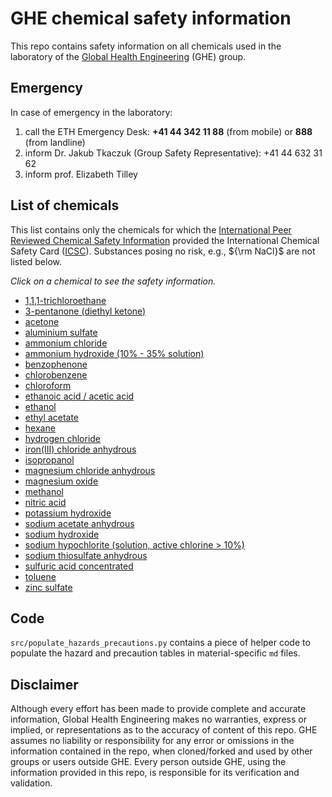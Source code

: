 # GHE chemical safety information

This repo contains safety information on all chemicals used in the laboratory of the [Global Health Engineering](https://ghe.ethz.ch/) (GHE) group.

## Emergency

In case of emergency in the laboratory:
1. call the ETH Emergency Desk: **+41 44 342 11 88** (from mobile) or **888** (from landline)
2. inform Dr. Jakub Tkaczuk (Group Safety Representative): +41 44 632 31 62
3. inform prof. Elizabeth Tilley
## List of chemicals

This list contains only the chemicals for which the [International Peer Reviewed Chemical Safety Information](https://www.inchem.org/) provided the International Chemical Safety Card ([ICSC](https://www.inchem.org/pages/icsc.html)). Substances posing no risk, e.g., ${\rm NaCl}$ are not listed below.

*Click on a chemical to see the safety information.*

- [1,1,1-trichloroethane](chemicals/1,1,1-TRICHLOROETHANE_71-55-6.md)
- [3-pentanone (diethyl ketone)](chemicals/3-PENTANONE_96-22-0.md)
- [acetone](chemicals/ACETONE_67-64-1.md)
- [aluminium sulfate](chemicals/ALUMINIUM_SULFATE_10043-01-3.md)
- [ammonium chloride](chemicals/AMMONIUM_CHLORIDE_12125-02-9.md)
- [ammonium hydroxide (10% - 35% solution)](chemicals/AMMONIUM_HYDROXIDE_0.1-0.35_1336-21-6.md)
- [benzophenone](chemicals/BENZOPHENONE_119-61-9.md)
- [chlorobenzene](chemicals/CHLOROBENZENE_108-90-7.md)
- [chloroform](chemicals/CHLOROFORM_67-66-3.md)
- [ethanoic acid / acetic acid](chemicals/ETHANOIC_ACID_64-19-7.md)
- [ethanol](chemicals/ETHANOL_64-17-5.md)
- [ethyl acetate](chemicals/ETHYL_ACETATE_141-78-6.md)
- [hexane](chemicals/HEXANE_110-54-3.md)
- [hydrogen chloride](chemicals/HYDROGEN_CHLORIDE_7647-01-0.md)
- [iron(III) chloride anhydrous](chemicals/IRON_III_CHLORIDE_ANHYDROUS_7705-08-0.md)
- [isopropanol](chemicals/ISOPROPANOL_67-63-0.md)
- [magnesium chloride anhydrous](chemicals/MAGNESIUM_CHLORIDE_ANHYDROUS_7786-30-3.md)
- [magnesium oxide](chemicals/MAGNESIUM_OXIDE_1309-48-4.md)
- [methanol](chemicals/METHANOL_67-56-1.md)
- [nitric acid](chemicals/NITRIC_ACID_7697-37-2.md)
- [potassium hydroxide](chemicals/POTASSIUM_HYDROXIDE_1310-58-3.md)
- [sodium acetate anhydrous](chemicals/SODIUM_ACETATE_ANHYDROUS_127-09-3.md)
- [sodium hydroxide](chemicals/SODIUM_HYDROXIDE_1310-73-2.md)
- [sodium hypochlorite (solution, active chlorine > 10%)](chemicals/SODIUM_HYPOCHLORITE_7681-52-9.md)
- [sodium thiosulfate anhydrous](chemicals/SODIUM_THIOSULFATE_ANHYDROUS_7772-98-7.md)
- [sulfuric acid concentrated](chemicals/SULFURIC_ACID_CONCENTRATED_7664-93-9.md)
- [toluene](chemicals/TOLUENE_108-88-3.md)
- [zinc sulfate](chemicals/ZINC_SULFATE_7733-02-0.md)

## Code

`src/populate_hazards_precautions.py` contains a piece of helper code to populate the hazard and precaution tables in material-specific `md` files.

## Disclaimer

Although every effort has been made to provide complete and accurate information, Global Health Engineering makes no warranties, express or implied, or representations as to the accuracy of content of this repo. GHE assumes no liability or responsibility for any error or omissions in the information contained in the repo, when cloned/forked and used by other groups or users outside GHE. Every person outside GHE, using the information provided in this repo, is responsible for its verification and validation.